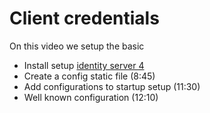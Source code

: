 # Client credentials
On this video we setup the basic 
- Install setup [identity server 4](IdentityServer.md)
- Create a config static file (8:45)
- Add configurations to startup setup (11:30)
- Well known configuration (12:10)
